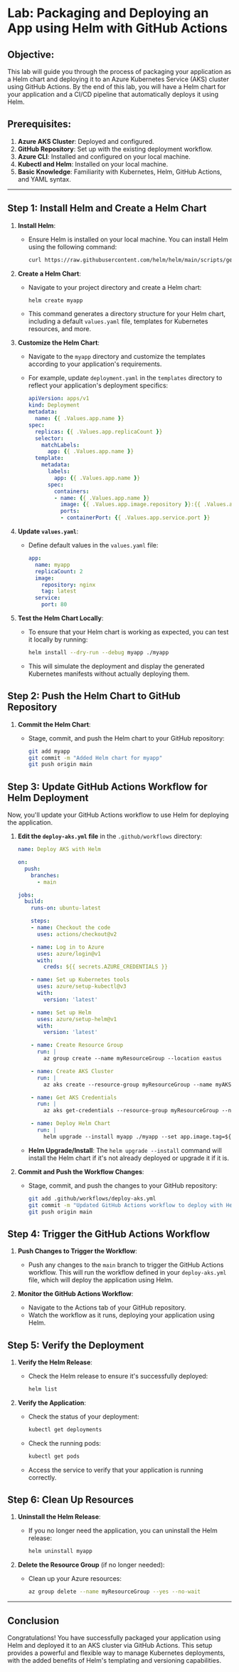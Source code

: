 
# Lab: Packaging and Deploying an App using Helm with GitHub Actions

## Objective:
This lab will guide you through the process of packaging your application as a Helm chart and deploying it to an Azure Kubernetes Service (AKS) cluster using GitHub Actions. By the end of this lab, you will have a Helm chart for your application and a CI/CD pipeline that automatically deploys it using Helm.

## Prerequisites:
1. **Azure AKS Cluster**: Deployed and configured.
2. **GitHub Repository**: Set up with the existing deployment workflow.
3. **Azure CLI**: Installed and configured on your local machine.
4. **Kubectl and Helm**: Installed on your local machine.
5. **Basic Knowledge**: Familiarity with Kubernetes, Helm, GitHub Actions, and YAML syntax.

---

## Step 1: Install Helm and Create a Helm Chart

1. **Install Helm**:
   - Ensure Helm is installed on your local machine. You can install Helm using the following command:

     ```bash
     curl https://raw.githubusercontent.com/helm/helm/main/scripts/get-helm-3 | bash
     ```

2. **Create a Helm Chart**:
   - Navigate to your project directory and create a Helm chart:

     ```bash
     helm create myapp
     ```

   - This command generates a directory structure for your Helm chart, including a default `values.yaml` file, templates for Kubernetes resources, and more.

3. **Customize the Helm Chart**:
   - Navigate to the `myapp` directory and customize the templates according to your application's requirements.
   - For example, update `deployment.yaml` in the `templates` directory to reflect your application's deployment specifics:

     ```yaml
     apiVersion: apps/v1
     kind: Deployment
     metadata:
       name: {{ .Values.app.name }}
     spec:
       replicas: {{ .Values.app.replicaCount }}
       selector:
         matchLabels:
           app: {{ .Values.app.name }}
       template:
         metadata:
           labels:
             app: {{ .Values.app.name }}
           spec:
             containers:
             - name: {{ .Values.app.name }}
               image: {{ .Values.app.image.repository }}:{{ .Values.app.image.tag }}
               ports:
               - containerPort: {{ .Values.app.service.port }}
     ```

4. **Update `values.yaml`**:
   - Define default values in the `values.yaml` file:

     ```yaml
     app:
       name: myapp
       replicaCount: 2
       image:
         repository: nginx
         tag: latest
       service:
         port: 80
     ```

5. **Test the Helm Chart Locally**:
   - To ensure that your Helm chart is working as expected, you can test it locally by running:

     ```bash
     helm install --dry-run --debug myapp ./myapp
     ```

   - This will simulate the deployment and display the generated Kubernetes manifests without actually deploying them.

## Step 2: Push the Helm Chart to GitHub Repository

1. **Commit the Helm Chart**:
   - Stage, commit, and push the Helm chart to your GitHub repository:

     ```bash
     git add myapp
     git commit -m "Added Helm chart for myapp"
     git push origin main
     ```

## Step 3: Update GitHub Actions Workflow for Helm Deployment

Now, you'll update your GitHub Actions workflow to use Helm for deploying the application.

1. **Edit the `deploy-aks.yml` file** in the `.github/workflows` directory:

   ```yaml
   name: Deploy AKS with Helm

   on:
     push:
       branches:
         - main

   jobs:
     build:
       runs-on: ubuntu-latest

       steps:
       - name: Checkout the code
         uses: actions/checkout@v2

       - name: Log in to Azure
         uses: azure/login@v1
         with:
           creds: ${{ secrets.AZURE_CREDENTIALS }}

       - name: Set up Kubernetes tools
         uses: azure/setup-kubectl@v3
         with:
           version: 'latest'

       - name: Set up Helm
         uses: azure/setup-helm@v1
         with:
           version: 'latest'

       - name: Create Resource Group
         run: |
           az group create --name myResourceGroup --location eastus

       - name: Create AKS Cluster
         run: |
           az aks create --resource-group myResourceGroup --name myAKSCluster --node-count 1 --enable-addons monitoring --generate-ssh-keys

       - name: Get AKS Credentials
         run: |
           az aks get-credentials --resource-group myResourceGroup --name myAKSCluster

       - name: Deploy Helm Chart
         run: |
           helm upgrade --install myapp ./myapp --set app.image.tag=${{ github.sha }}
   ```

   - **Helm Upgrade/Install**: The `helm upgrade --install` command will install the Helm chart if it's not already deployed or upgrade it if it is.

2. **Commit and Push the Workflow Changes**:
   - Stage, commit, and push the changes to your GitHub repository:

     ```bash
     git add .github/workflows/deploy-aks.yml
     git commit -m "Updated GitHub Actions workflow to deploy with Helm"
     git push origin main
     ```

## Step 4: Trigger the GitHub Actions Workflow

1. **Push Changes to Trigger the Workflow**:
   - Push any changes to the `main` branch to trigger the GitHub Actions workflow. This will run the workflow defined in your `deploy-aks.yml` file, which will deploy the application using Helm.

2. **Monitor the GitHub Actions Workflow**:
   - Navigate to the Actions tab of your GitHub repository.
   - Watch the workflow as it runs, deploying your application using Helm.

## Step 5: Verify the Deployment

1. **Verify the Helm Release**:
   - Check the Helm release to ensure it's successfully deployed:

     ```bash
     helm list
     ```

2. **Verify the Application**:
   - Check the status of your deployment:

     ```bash
     kubectl get deployments
     ```

   - Check the running pods:

     ```bash
     kubectl get pods
     ```

   - Access the service to verify that your application is running correctly.

## Step 6: Clean Up Resources

1. **Uninstall the Helm Release**:
   - If you no longer need the application, you can uninstall the Helm release:

     ```bash
     helm uninstall myapp
     ```

2. **Delete the Resource Group** (if no longer needed):
   - Clean up your Azure resources:

     ```bash
     az group delete --name myResourceGroup --yes --no-wait
     ```

---

## Conclusion

Congratulations! You have successfully packaged your application using Helm and deployed it to an AKS cluster via GitHub Actions. This setup provides a powerful and flexible way to manage Kubernetes deployments, with the added benefits of Helm's templating and versioning capabilities.

